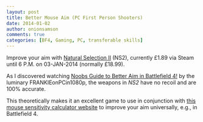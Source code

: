 ```yaml
---
layout: post
title: Better Mouse Aim (PC First Person Shooters)
date: 2014-01-02
author: onionsamson
comments: true
categories: [BF4, Gaming, PC, transferable skills]
---
```

<p>Improve your aim with <a href="http://store.steampowered.com/app/4920/">Natural Selection II</a> (NS2), currently £1.89 via Steam until 6 P.M. on 03-JAN-2014 (normally £18.99).</p>

<p>As I discovered watching <a href="http://m.youtube.com/watch?v=SH7PKuW7mvA">Noobs Guide to Better Aim in Battlefield 4!</a> by the luminary FRANKIEonPCin1080p, the weapons in <em>NS2</em> have no recoil and are 100% accurate.</p>

<p>This theoretically makes it an excellent game to use in conjunction with <a href="http://www.mouse-sensitivity.com/">this mouse sensitivity calculator website</a> to improve your aim universally, e.g., in Battlefield 4.</p>
